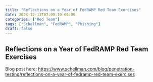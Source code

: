 ```yaml
---
title: "Reflections on a Year of FedRAMP Red Team Exercises"
date: 2024-12-13T07:00:10-06:00
categories: ["Red Team"]
tags: ["Schellman", "FedRAMP", "Phishing"]
draft: false
---
```


## Reflections on a Year of FedRAMP Red Team Exercises

Blog post here: https://www.schellman.com/blog/penetration-testing/reflections-on-a-year-of-fedramp-red-team-exercises
